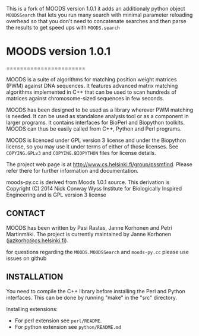 This is a fork of MOODS version 1.0.1 it adds an additionaly python object
`MOODSSearch` that lets you run many search with minimal parameter 
reloading overhead so that you don't need to concatenate searches 
and then parse the results to get speed ups with `MOODS.search`

# MOODS version 1.0.1
=======================

MOODS is a suite of algorithms for matching position weight matrices (PWM) against DNA sequences. It features advanced matrix matching algorithms implemented in C++ that can be used to scan hundreds of matrices against chromosome-sized sequences in few seconds.

MOODS has been designed to be used as a library wherever PWM matching is needed. It can be used as standalone analysis tool or as a component in larger programs. It contains interfaces for BioPerl and Biopython toolkits. MOODS can thus be easily called from C++, Python and Perl programs.

MOODS is licenced under GPL version 3 license and under the Biopython license, so you may use it under terms of either of those licenses. See `COPYING.GPLv3` and `COPYING.BIOPYTHON` files for license details.

The project web page is at http://www.cs.helsinki.fi/group/pssmfind. Please refer there for further information and documentation.

moods-py.cc is derived from Moods 1.0.1 source.  This derivation is
Copyright (C) 2014  Nick Conway Wyss Institute for Biologically Inspired Engineering
and is GPL version 3 license 

## CONTACT

MOODS has been written by Pasi Rastas, Janne Korhonen and Petri Martinmäki. The project is currently maintained by Janne Korhonen (jazkorho@cs.helsinki.fi).

for questions regarding the `MOODS.MOODSSearch` and `moods-py.cc` please use issues on github

## INSTALLATION

You need to compile the C++ library before installing the Perl and Python interfaces. This can be done by running "make" in the "src" directory.

Installing extensions:
- For perl extension see `perl/README`.
- For python extension see `python/README.md`
